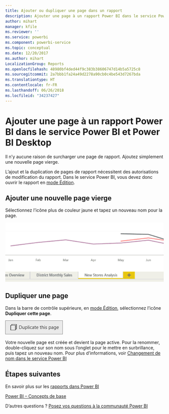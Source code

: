 ```yaml
---
title: Ajouter ou dupliquer une page dans un rapport
description: Ajouter une page à un rapport Power BI dans le service Power BI et Power BI Desktop
author: mihart
manager: kfile
ms.reviewer: ''
ms.service: powerbi
ms.component: powerbi-service
ms.topic: conceptual
ms.date: 12/20/2017
ms.author: mihart
LocalizationGroup: Reports
ms.openlocfilehash: 48980bf4ded44f9c383b38606747d14b5a5725c8
ms.sourcegitcommit: 2a7bbb1fa24a49d2278a90cb0c4be543d7267bda
ms.translationtype: HT
ms.contentlocale: fr-FR
ms.lasthandoff: 06/26/2018
ms.locfileid: "34237427"
---
```

# <a name="add-a-page-to-a-power-bi-report-in-power-bi-service-and-power-bi-desktop"></a>Ajouter une page à un rapport Power BI dans le service Power BI et Power BI Desktop
Il n’y aucune raison de surcharger une page de rapport. Ajoutez simplement une nouvelle page vierge. 

L’ajout et la duplication de pages de rapport nécessitent des autorisations de modification du rapport. Dans le service Power BI, vous devez donc ouvrir le rapport en [mode Édition](service-reading-view-and-editing-view.md). 

## <a name="add-a-new-blank-page"></a>Ajouter une nouvelle page vierge
Sélectionnez l’icône plus de couleur jaune et tapez un nouveau nom pour la page.  

![](media/power-bi-report-add-page/reorderpages2.gif)

## <a name="duplicate-a-page"></a>Dupliquer une page
Dans la barre de contrôle supérieure, en [mode Édition](service-interact-with-a-report-in-editing-view.md), sélectionnez l’icône **Dupliquer cette page**.

![](media/power-bi-report-add-page/pbi_duplicate.png)

Votre nouvelle page est créée et devient la page active. Pour la renommer, double-cliquez sur son nom sous l’onglet pour le mettre en surbrillance, puis tapez un nouveau nom.  Pour plus d’informations, voir [Changement de nom dans le service Power BI](service-rename.md)

## <a name="next-steps"></a>Étapes suivantes
En savoir plus sur les [rapports dans Power BI](service-reports.md)

[Power BI – Concepts de base](service-basic-concepts.md)

D’autres questions ? [Posez vos questions à la communauté Power BI](http://community.powerbi.com/)

